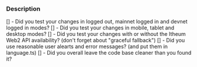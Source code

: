 ### Description

<!--- Describe your changes in detail -->

[] - Did you test your changes in logged out, mainnet logged in and devnet logged in modes?
[] - Did you test your changes in mobile, tablet and desktop modes?
[] - Did you test your changes with or without the Itheum Web2 API availability? (don't forget about "graceful fallback")
[] - Did you use reasonable user alearts and error messages? (and put them in language.ts)
[] - Did you overall leave the code base cleaner than you found it?
